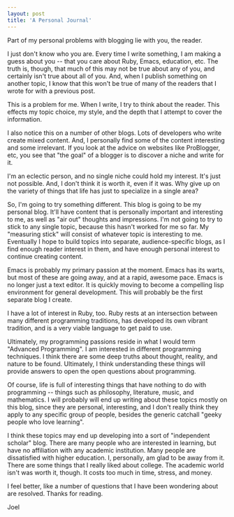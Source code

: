 ```yaml
---
layout: post
title: 'A Personal Journal'
---
```


Part of my personal problems with blogging lie with you, the
reader. 

I just don't know who you are. Every time I write something,
I am making a guess about you -- that you care about Ruby,
Emacs, education, etc. The truth is, though, that much of this may
not be true about any of you, and certainly isn't true about all of
you. And, when I publish something on another 
topic, I know that this won't be true of many of the readers that I
wrote for with a previous post. 

This is a problem for me. When I write, I try to think about the
reader. This effects my topic choice, my style, and the depth that
I attempt 
to cover the information.

I also notice this on a number of other blogs. Lots of developers who
write create mixed content. And, I personally find some of the
content interesting and some irrelevant. If you look at the advice on
websites like ProBlogger, etc, you see that "the goal" of a blogger is
to discover a niche and write for it. 

I'm an eclectic person, and no single niche could hold my
interest. It's just not possible. And, I don't think it is worth it,
even if it was. Why give up on the variety of things that life has
just to specialize in a single area? 

So, I'm going to try something different. This blog is going to be my
personal blog. It'll have content that is personally important and
interesting to me, as well as "air out" thoughts and impressions. I'm
not going to try to stick to any single topic, because this hasn't
worked for me so far. My "measuring stick" will consist of whatever topic is
interesting to me. Eventually I hope to build topics into separate, audience-specific
blogs, as I find enough reader
interest in them, and have enough personal interest to continue
creating content.

Emacs is probably my primary passion at the moment. Emacs has its
warts, but most of these are going away, and at a rapid, awesome
pace. Emacs is no longer just a text editor. It is quickly moving to
become a compelling lisp environment for general development. This
will probably be the first separate blog I create. 

I have a lot of interest in Ruby, too. Ruby rests at an intersection
between many different programming traditions, has developed its own
vibrant tradition, and is a very viable language to get paid to use. 

Ultimately, my programming passions reside in what I would term
"Advanced Programming". I am interested in different programming
techniques. 
I think there are some deep
truths about thought, reality, and nature to be found. Ultimately, I
think understanding these things will provide answers to open the open
questions about programming. 

Of course, life is full of interesting things that have nothing to do with
programming -- things such as philosophy, literature, music, and
mathematics. I will probably will end up writing about these topics
mostly on this blog, since they are personal, interesting, and I don't
really think they apply to any specific group of people, besides the
generic catchall "geeky people who love learning".

I think these topics may end up developing into a sort of "independent
scholar" blog. There are many people who are interested in learning,
but have no affiliation with any academic institution. Many people are
dissatisfied with higher education. I, personally, am glad to be away
from it. There are some things that I really liked about college. The
academic world isn't was worth it, though. It costs too much in time,
stress, and money. 

I feel better, like a number of questions that I have been wondering
about are resolved. Thanks for reading.

Joel
